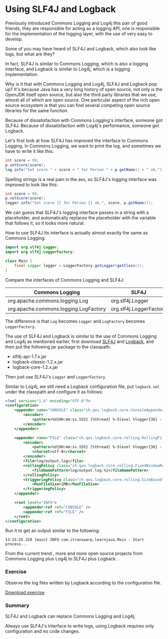 <!-- TRANSLATED by md-translate -->
# Using SLF4J and Logback

Previously introduced Commons Logging and Log4j this pair of good friends, they are responsible for acting as a logging API, one is responsible for the implementation of the logging layer, with the use of very easy to develop.

Some of you may have heard of SLF4J and Logback, which also look like logs, but what are they?

In fact, SLF4J is similar to Commons Logging, which is also a logging interface, and Logback is similar to Log4j, which is a logging implementation.

Why is it that with Commons Logging and Log4j, SLF4J and Logback pop up? It's because Java has a very long history of open source, not only is the OpenJDK itself open source, but also the third party libraries that we use, almost all of which are open source. One particular aspect of the rich open source ecosystem is that you can find several competing open source libraries for the same function.

Because of dissatisfaction with Commons Logging's interface, someone got SLF4J. Because of dissatisfaction with Log4j's performance, someone got Logback.

Let's first look at how SLF4J has improved the interface to Commons Logging. In Commons Logging, we want to print the log, and sometimes we have to write it like this:

```java
int score = 99;
p.setScore(score);
log.info("Set score " + score + " for Person " + p.getName() + " ok.");
```

Spelling strings is a real pain in the ass, so SLF4J's logging interface was improved to look like this:

```java
int score = 99;
p.setScore(score);
logger.info("Set score {} for Person {} ok.", score, p.getName());
```

We can guess that SLF4J's logging interface passes in a string with a placeholder, and automatically replaces the placeholder with the variable that follows it, so it looks more natural.

How to use SLF4J Its interface is actually almost exactly the same as Commons Logging:

```java
import org.slf4j.Logger;
import org.slf4j.LoggerFactory;

class Main {
    final Logger logger = LoggerFactory.getLogger(getClass());
}
```

Compare the interfaces of Commons Logging and SLF4J:

| Commons Logging | SLF4J |
|---------------------------------------|-------------------------|
| org.apache.commons.logging.Log | org.slf4j.Logger | org.apache.commons.logging.
| org.apache.commons.logging.LogFactory | org.slf4j.LoggerFactory |

The difference is that `Log` becomes `Logger` and `LogFactory` becomes `LoggerFactory`.

The use of SLF4J and Logback is similar to the use of Commons Logging and Log4j as mentioned earlier, first download [SLF4J](https://www.slf4j.org/download.html) and [Logback](https://logback.qos.ch/download.html), and then put the following jar package to the classpath:

* slf4j-api-1.7.x.jar
* logback-classic-1.2.x.jar
* logback-core-1.2.x.jar

Then just use SLF4J's `Logger` and `LoggerFactory`.

Similar to Log4j, we still need a Logback configuration file, put `logback.xml` under the classpath and configure it as follows:

```xml
<?xml version="1.0" encoding="UTF-8"?>
<configuration>
    <appender name="CONSOLE" class="ch.qos.logback.core.ConsoleAppender">
    	<encoder>
    		<pattern>%d{HH:mm:ss.SSS} [%thread] %-5level %logger{36} - %msg%n</pattern>
    	</encoder>
    </appender>

    <appender name="FILE" class="ch.qos.logback.core.rolling.RollingFileAppender">
    	<encoder>
    		<pattern>%d{HH:mm:ss.SSS} [%thread] %-5level %logger{36} - %msg%n</pattern>
    		<charset>utf-8</charset>
    	</encoder>
    	<file>log/output.log</file>
    	<rollingPolicy class="ch.qos.logback.core.rolling.FixedWindowRollingPolicy">
    		<fileNamePattern>log/output.log.%i</fileNamePattern>
    	</rollingPolicy>
    	<triggeringPolicy class="ch.qos.logback.core.rolling.SizeBasedTriggeringPolicy">
    		<MaxFileSize>1MB</MaxFileSize>
    	</triggeringPolicy>
    </appender>

    <root level="INFO">
    	<appender-ref ref="CONSOLE" />
    	<appender-ref ref="FILE" />
    </root>
</configuration>
```

Run it to get an output similar to the following:

```plain
13:15:25.328 [main] INFO com.itranswarp.learnjava.Main - Start process...
```

From the current trend , more and more open source projects from Commons Logging plus Log4j to SLF4J plus Logback .

### Exercise

Observe the log files written by Logback according to the configuration file.

[Download exercise](logging-slf4j.zip)

### Summary

SLF4J and Logback can replace Commons Logging and Log4j;

Always use SLF4J's interface to write logs, using Logback requires only configuration and no code changes.